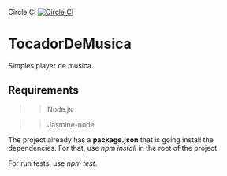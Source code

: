 Circle CI
[![Circle CI](https://circleci.com/gh/roselmamendes/TocadorDeMusica.svg?style=svg)](https://circleci.com/gh/roselmamendes/TocadorDeMusica)

# TocadorDeMusica
Simples player de musica.

## Requirements

>>Node.js

>>Jasmine-node

The project already has a <b>package.json</b> that is going install the dependencies. For that, use *npm install* in the root of the project.

For run tests, use *npm test*.
